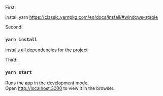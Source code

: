 First:

install yarn https://classic.yarnpkg.com/en/docs/install/#windows-stable




Second:

### `yarn install`

installs all dependencies for the project




Third:

### `yarn start`

Runs the app in the development mode.<br />
Open [http://localhost:3000](http://localhost:3000) to view it in the browser.
